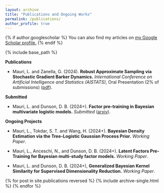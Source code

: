 ```yaml
---
layout: archive
title: "Publications and Ongoing Works"
permalink: /publications/
author_profile: true
---
```



{% if author.googlescholar %}
  You can also find my articles on <u><a href="{{author.googlescholar}}">my Google Scholar profile</a>.</u>
{% endif %}

{% include base_path %}

**Publications**

* Mauri, L. and Zanella, G. (2024).
**Robust Approximate Sampling via Stochastic Gradient Barker Dynamics.**
*International Conference on Artificial Intelligence and Statistics (AISTATS)*, Oral Presentation (2% of submissions) ([pdf](https://proceedings.mlr.press/v238/mauri24a/mauri24a.pdf)).

**Submitted**

* Mauri, L. and Dunson, D. B. (2024+).
**Factor pre-training in Bayesian multivariate logistic models.**
*Submitted* ([arxiv](https://arxiv.org/abs/2409.17441)).

**Ongoing Projects**

* Mauri, L., Tokdar, S. T. and Wang, H. (2024+). 
**Bayesian Density Estimation via the Tree-Logistic Gaussian Process Prior.**
*Working Paper*.

* Mauri, L., Anceschi, N., and Dunson, D. B. (2024+).
**Latent Factors Pre-Training for Bayesian multi-study factor models.**
*Working Paper*.

* Mauri, L. and Dunson, D. B. (2024+),
**Generalized Bayesian Kernel Similarity for Supervised Dimensionality Reduction.**
*Working Paper*.





{% for post in site.publications reversed %}
  {% include archive-single.html %}
{% endfor %}
